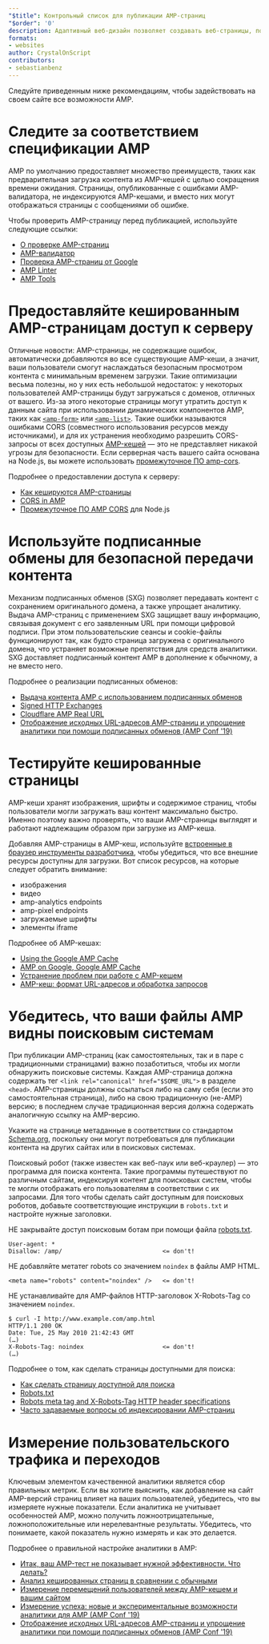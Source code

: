 ```yaml
---
"$title": Контрольный список для публикации AMP-страниц
"$order": '0'
description: Адаптивный веб-дизайн позволяет создавать веб-страницы, подстраивающиеся под пользователя и учитывающие размер и ориентацию его экрана. Вы можете добиться...
formats:
- websites
author: CrystalOnScript
contributors:
- sebastianbenz
---
```


Следуйте приведенным ниже рекомендациям, чтобы задействовать на своем сайте все возможности AMP.

# Следите за соответствием спецификации AMP

AMP по умолчанию предоставляет множество преимуществ, таких как предварительная загрузка контента из AMP-кешей с целью сокращения времени ожидания. Страницы, опубликованные с ошибками AMP-валидатора, не индексируются AMP-кешами, и вместо них могут отображаться страницы с сообщениями об ошибке.

Чтобы проверить AMP-страницу перед публикацией, используйте следующие ссылки:

- [О проверке AMP-страниц](../../../documentation/guides-and-tutorials/learn/validation-workflow/validate_amp.md?format=websites)
- [AMP-валидатор](https://validator.ampproject.org/)
- [Проверка AMP-страниц от Google](https://search.google.com/test/amp)
- [AMP Linter](https://github.com/ampproject/amp-toolbox/tree/master/packages/linter)
- [AMP Tools](../../../documentation/tools.html?format=websites)

# Предоставляйте кешированным AMP-страницам доступ к серверу

Отличные новости: AMP-страницы, не содержащие ошибок, автоматически добавляются во все существующие AMP-кеши, а значит, ваши пользователи смогут наслаждаться безопасным просмотром контента с минимальным временем загрузки. Такие оптимизации весьма полезны, но у них есть небольшой недостаток: у некоторых пользователей AMP-страницы будут загружаться с доменов, отличных от вашего. Из-за этого некоторые страницы могут утратить доступ к данным сайта при использовании динамических компонентов AMP, таких как [`<amp-form>`](../../../documentation/components/reference/amp-form.md?format=websites) или [`<amp-list>`](../../../documentation/components/reference/amp-list.md?format=websites). Такие ошибки называются ошибками CORS (совместного использования ресурсов между источниками), и для их устранения необходимо разрешить CORS-запросы от всех доступных [AMP-кешей](https://cdn.ampproject.org/caches.json) — это не представляет никакой угрозы для безопасности. Если серверная часть вашего сайта основана на Node.js, вы можете использовать [промежуточное ПО amp-cors](https://github.com/ampproject/amp-toolbox/tree/master/packages/cors).

Подробнее о предоставлении доступа к серверу:

- [Как кешируются AMP-страницы](../../../documentation/guides-and-tutorials/learn/amp-caches-and-cors/how_amp_pages_are_cached.md?format=websites)
- [CORS in AMP](../../../documentation/guides-and-tutorials/learn/amp-caches-and-cors/amp-cors-requests.md?format=websites)
- [Промежуточное ПО AMP CORS](https://github.com/ampproject/amp-toolbox/tree/master/packages/cors) для Node.js

# Используйте подписанные обмены для безопасной передачи контента

Механизм подписанных обменов (SXG) позволяет передавать контент с сохранением оригинального домена, а также упрощает аналитику. Выдача AMP-страниц с применением SXG защищает вашу информацию, связывая документ с его заявленным URL при помощи цифровой подписи. При этом пользовательские сеансы и cookie-файлы функционируют так, как будто страница загружена с оригинального домена, что устраняет возможные препятствия для средств аналитики. SXG доставляет подписанный контент AMP в дополнение к обычному, а не вместо него.

Подробнее о реализации подписанных обменов:

- [Выдача контента AMP с использованием подписанных обменов](signed-exchange.md?format=websites)
- [Signed HTTP Exchanges](https://developers.google.com/web/updates/2018/11/signed-exchanges)
- [Cloudflare AMP Real URL](https://www.cloudflare.com/website-optimization/amp-real-url/)
- [Отображение исходных URL-адресов AMP-страниц и упрощение аналитики при помощи подписанных обменов (AMP Conf '19)](https://www.youtube.com/watch?v=KrjBYzPUGnw&list=PLXTOW_XMsIDSY0USlzgoaIkRyPcHklrEl&index=22)

# Тестируйте кешированные страницы

AMP-кеши хранят изображения, шрифты и содержимое страниц, чтобы пользователи могли загружать ваш контент максимально быстро. Именно поэтому важно проверять, что ваши AMP-страницы выглядят и работают надлежащим образом при загрузке из AMP-кеша.

Добавляя AMP-страницы в AMP-кеш, используйте [встроенные в браузер инструменты разработчика](https://developers.google.com/web/tools/chrome-devtools/), чтобы убедиться, что все внешние ресурсы доступны для загрузки. Вот список ресурсов, на которые следует обратить внимание:

- изображения
- видео
- amp-analytics endpoints
- amp-pixel endpoints
- загружаемые шрифты
- элементы iframe

Подробнее об AMP-кешах:

- [Using the Google AMP Cache](../../../documentation/examples/documentation/Using_the_Google_AMP_Cache.html?format=websites)
- [AMP on Google, Google AMP Cache](https://developers.google.com/amp/cache/overview)
- [Устранение проблем при работе с AMP-кешем](../../../documentation/guides-and-tutorials/learn/amp-caches-and-cors/amp-cache-debugging.md?format=websites)
- [AMP-кеш: формат URL-адресов и обработка запросов](../../../documentation/guides-and-tutorials/learn/amp-caches-and-cors/amp-cache-urls.md?format=websites)

# Убедитесь, что ваши файлы AMP видны поисковым системам

При публикации AMP-страниц (как самостоятельных, так и в паре с традиционными страницами) важно позаботиться, чтобы их могли обнаружить поисковые системы. Каждая AMP-страница должна содержать тег `<link rel="canonical" href="$SOME_URL">` в разделе `<head>`. AMP-страницы должны ссылаться либо на саму себя (если это самостоятельная страница), либо на свою традиционную (не-AMP) версию; в последнем случае традиционная версия должна содержать аналогичную ссылку на AMP-версию.

Укажите на странице метаданные в соответствии со стандартом [Schema.org](https://schema.org/), поскольку они могут потребоваться для публикации контента на других сайтах или в поисковых системах.

Поисковый робот (также известен как веб-паук или веб-краулер) — это программа для поиска контента. Такие программы путешествуют по различным сайтам, индексируя контент для поисковых систем, чтобы те могли отображать его пользователям в соответствии с их запросами. Для того чтобы сделать сайт доступным для поисковых роботов, добавьте соответствующие инструкции в `robots.txt` и настройте нужные заголовки.

НЕ закрывайте доступ поисковым ботам при помощи файла [robots.txt](https://support.google.com/webmasters/answer/6062608?hl=en).

```
User-agent: *
Disallow: /amp/                            <= don't!
```

НЕ добавляйте метатег robots со значением `noindex` в файлы AMP HTML.

```
<meta name="robots" content="noindex" />   <= don't!
```

НЕ устанавливайте для AMP-файлов HTTP-заголовок X-Robots-Tag со значением `noindex`.

```
$ curl -I http://www.example.com/amp.html
HTTP/1.1 200 OK
Date: Tue, 25 May 2010 21:42:43 GMT
(…)
X-Robots-Tag: noindex                      <= don't!
(…)
```

Подробнее о том, как сделать страницы доступными для поиска:

- [Как сделать страницу доступной для поиска ](discovery.md?format=websites)
- [Robots.txt](http://www.robotstxt.org/)
- [Robots meta tag and X-Robots-Tag HTTP header specifications](https://developers.google.com/search/reference/robots_meta_tag)
- [Часто задаваемые вопросы об индексировании AMP-страниц](https://productforums.google.com/forum/?hl=en#!category-topic/webmasters/Vrgj-a-gtm0)

# Измерение пользовательского трафика и переходов

Ключевым элементом качественной аналитики является сбор правильных метрик. Если вы хотите выяснить, как добавление на сайт AMP-версий страниц влияет на ваших пользователей, убедитесь, что вы измеряете нужные показатели. Если аналитика не учитывает особенностей AMP, можно получить ложноотрицательные, ложноположительные или нерелевантные результаты. Убедитесь, что понимаете, какой показатель нужно измерять и как это делается.

Подробнее о правильной настройке аналитики в AMP:

- [Итак, ваш AMP-тест не показывает нужной эффективности. Что делать?](https://blog.amp.dev/2018/11/08/so-your-amp-test-doesnt-perform%e2%80%8a-%e2%80%8anow-what/)
- [Анализ кешированных страниц в сравнении с обычными](https://support.google.com/analytics/answer/6343176?hl=en#cache)
- [Измерение перемещений пользователей между AMP-кешем и вашим сайтом](https://blog.amp.dev/2018/11/08/so-your-amp-test-doesnt-perform%e2%80%8a-%e2%80%8anow-what/)
- [Измерение успеха: новые и экспериментальные возможности аналитики для AMP (AMP Conf '19)](https://www.youtube.com/watch?v=wPW-kXsONqA&list=PLXTOW_XMsIDSY0USlzgoaIkRyPcHklrEl&index=27)
- [Отображение исходных URL-адресов AMP-страниц и упрощение аналитики при помощи подписанных обменов (AMP Conf '19)](https://www.youtube.com/watch?v=KrjBYzPUGnw&list=PLXTOW_XMsIDSY0USlzgoaIkRyPcHklrEl&index=22)
